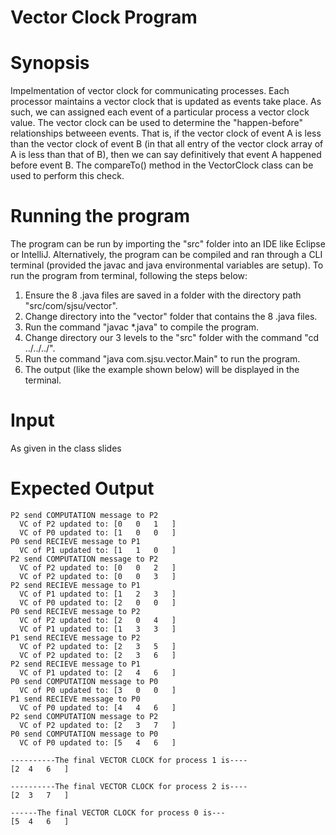 # Vector Clock Program

# Synopsis

Impelmentation of vector clock for communicating processes. Each processor maintains a vector clock that is updated as events take place. As such, we can assigned each event of a particular process a vector clock value. The vector clock can be used to determine the "happen-before" relationships betweeen events. That is, if the vector clock of event A is less than the vector clock of event B (in that all entry of the vector clock array of A is less than that of B), then we can say definitively that event A happened before event B. The compareTo() method in the VectorClock class can be used to perform this check. 

# Running the program

The program can be run by importing the "src" folder into an IDE like Eclipse or IntelliJ. Alternatively, the program can be compiled and ran through a CLI terminal (provided the javac and java environmental variables are setup). To run the program from terminal, following the steps below:

1. Ensure the 8 .java files are saved in a folder with the directory path "src/com/sjsu/vector". 
2. Change directory into the "vector" folder that contains the 8 .java files. 
3. Run the command "javac *.java" to compile the program. 
4. Change directory our 3 levels to the "src" folder with the command "cd ../../../".
5. Run the command "java com.sjsu.vector.Main" to run the program. 
6. The output (like the example shown below) will be displayed in the terminal.

# Input

As given in the class slides<br>

# Expected Output


```
P2 send COMPUTATION message to P2
  VC of P2 updated to: [0	0	1	]
  VC of P0 updated to: [1	0	0	]
P0 send RECIEVE message to P1 
  VC of P1 updated to: [1	1	0	]
P2 send COMPUTATION message to P2 
  VC of P2 updated to: [0	0	2	]
  VC of P2 updated to: [0	0	3	]
P2 send RECIEVE message to P1 
  VC of P1 updated to: [1	2	3	]
  VC of P0 updated to: [2	0	0	]
P0 send RECIEVE message to P2 
  VC of P2 updated to: [2	0	4	]
  VC of P1 updated to: [1	3	3	]
P1 send RECIEVE message to P2 
  VC of P2 updated to: [2	3	5	]
  VC of P2 updated to: [2	3	6	]
P2 send RECIEVE message to P1 
  VC of P1 updated to: [2	4	6	]
P0 send COMPUTATION message to P0 
  VC of P0 updated to: [3	0	0	]
P1 send RECIEVE message to P0 
  VC of P0 updated to: [4	4	6	]
P2 send COMPUTATION message to P2 
  VC of P2 updated to: [2	3	7	]
P0 send COMPUTATION message to P0 
  VC of P0 updated to: [5	4	6	]

----------The final VECTOR CLOCK for process 1 is----
[2	4	6	]

----------The final VECTOR CLOCK for process 2 is----
[2	3	7	]

------The final VECTOR CLOCK for process 0 is---
[5	4	6	]

```
